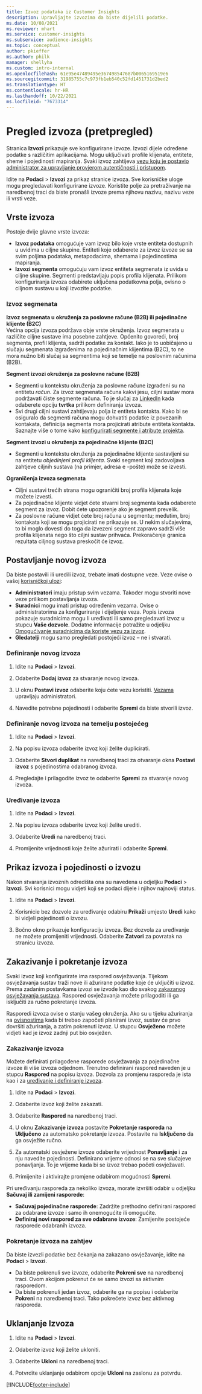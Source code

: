 ```yaml
---
title: Izvoz podataka iz Customer Insights
description: Upravljajte izvozima da biste dijelili podatke.
ms.date: 10/08/2021
ms.reviewer: mhart
ms.service: customer-insights
ms.subservice: audience-insights
ms.topic: conceptual
author: pkieffer
ms.author: philk
manager: shellyha
ms.custom: intro-internal
ms.openlocfilehash: 61e95e47489495e367498547687b0065169519e6
ms.sourcegitcommit: 31985755c7c973fb1eb540c52fd1451731d2bed2
ms.translationtype: HT
ms.contentlocale: hr-HR
ms.lasthandoff: 10/22/2021
ms.locfileid: "7673314"
---
```

# <a name="exports-preview-overview"></a>Pregled izvoza (pretpregled)

Stranica **Izvozi** prikazuje sve konfigurirane izvoze. Izvozi dijele određene podatke s različitim aplikacijama. Mogu uključivati profile klijenata, entitete, sheme i pojedinosti mapiranja. Svaki izvoz zahtijeva [vezu koju je postavio administrator za upravljanje provjerom autentičnosti i pristupom](connections.md).

Idite na **Podaci** > **Izvozi** za prikaz stranice izvoza. Sve korisničke uloge mogu pregledavati konfigurirane izvoze. Koristite polje za pretraživanje na naredbenoj traci da biste pronašli izvoze prema njihovu nazivu, nazivu veze ili vrsti veze.

## <a name="export-types"></a>Vrste izvoza

Postoje dvije glavne vrste izvoza:  

- **Izvoz podataka** omogućuje vam izvoz bilo koje vrste entiteta dostupnih u uvidima u ciljne skupine. Entiteti koje odaberete za izvoz izvoze se sa svim poljima podataka, metapodacima, shemama i pojedinostima mapiranja. 
- **Izvozi segmenta** omogućuju vam izvoz entiteta segmenata iz uvida u ciljne skupine. Segmenti predstavljaju popis profila klijenata. Prilikom konfiguriranja izvoza odabirete uključena podatkovna polja, ovisno o ciljnom sustavu u koji izvozite podatke. 

### <a name="export-segments"></a>Izvoz segmenata

**Izvoz segmenata u okruženja za poslovne račune (B2B) ili pojedinačne klijente (B2C)**  
Većina opcija izvoza podržava obje vrste okruženja. Izvoz segmenata u različite ciljne sustave ima posebne zahtjeve. Općenito govoreći, broj segmenta, profil klijenta, sadrži podatke za kontakt. Iako je to uobičajeno u slučaju segmenata izgrađenima na pojedinačnim klijentima (B2C), to ne mora nužno biti slučaj sa segmentima koji se temelje na poslovnim računima (B2B). 

**Segment izvozi okruženja za poslovne račune (B2B)**  
- Segmenti u kontekstu okruženja za poslovne račune izgrađeni su na entitetu *račun*. Za izvoz segmenata računa kakvi jesu, ciljni sustav mora podržavati čiste segmente računa. To je slučaj za [LinkedIn](export-linkedin-ads.md) kada odaberete opciju **tvrtka** prilikom definiranja izvoza.
- Svi drugi ciljni sustavi zahtijevaju polja iz entiteta kontakta. Kako bi se osiguralo da segmenti računa mogu dohvatiti podatke iz povezanih kontakata, definicija segmenta mora projicirati atribute entiteta kontakta. Saznajte više o tome kako [konfigurirati segmente i atribute projekta](segment-builder.md).

**Segment izvozi u okruženja za pojedinačne klijente (B2C)**  
- Segmenti u kontekstu okruženja za pojedinačne klijente sastavljeni su na entitetu *objedinjeni profil klijenta*. Svaki segment koji zadovoljava zahtjeve ciljnih sustava (na primjer, adresa e -pošte) može se izvesti.

**Ograničenja izvoza segmenata**  
- Ciljni sustavi trećih strana mogu ograničiti broj profila klijenata koje možete izvesti. 
- Za pojedinačne klijente vidjet ćete stvarni broj segmenta kada odaberete segment za izvoz. Dobit ćete upozorenje ako je segment prevelik. 
- Za poslovne račune vidjet ćete broj računa u segmentu; međutim, broj kontakata koji se mogu projicirati ne prikazuje se. U nekim slučajevima, to bi moglo dovesti do toga da izvezeni segment zapravo sadrži više profila klijenata nego što ciljni sustav prihvaća. Prekoračenje granica rezultata ciljnog sustava preskočit će izvoz. 

## <a name="set-up-a-new-export"></a>Postavljanje novog izvoza  
Da biste postavili ili uredili izvoz, trebate imati dostupne veze. Veze ovise o vašoj [korisničkoj ulozi](permissions.md):
- **Administratori** imaju pristup svim vezama. Također mogu stvoriti nove veze prilikom postavljanja izvoza.
- **Suradnici** mogu imati pristup određenim vezama. Ovise o administratorima za konfiguriranje i dijeljenje veza. Popis izvoza pokazuje suradnicima mogu li uređivati ili samo pregledavati izvoz u stupcu **Vaše dozvole**. Dodatne informacije potražite u odjeljku [Omogućivanje suradnicima da koriste vezu za izvoz](connections.md#allow-contributors-to-use-a-connection-for-exports).
- **Gledatelji** mogu samo pregledati postojeći izvoz – ne i stvarati.

### <a name="define-a-new-export"></a>Definiranje novog izvoza

1. Idite na **Podaci** > **Izvozi**.

1. Odaberite **Dodaj izvoz** za stvaranje novog izvoza.

1. U oknu **Postavi izvoz** odaberite koju ćete vezu koristiti. [Vezama](connections.md) upravljaju administratori. 

1. Navedite potrebne pojedinosti i odaberite **Spremi** da biste stvorili izvoz.

### <a name="define-a-new-export-based-on-an-existing-export"></a>Definiranje novog izvoza na temelju postojećeg

1. Idite na **Podaci** > **Izvozi**.

1. Na popisu izvoza odaberite izvoz koji želite duplicirati.

1. Odaberite **Stvori duplikat** na naredbenoj traci za otvaranje okna **Postavi izvoz** s pojedinostima odabranog izvoza.

1. Pregledajte i prilagodite izvoz te odaberite **Spremi** za stvaranje novog izvoza.

### <a name="edit-an-export"></a>Uređivanje izvoza

1. Idite na **Podaci** > **Izvozi**.

1. Na popisu izvoza odaberite izvoz koji želite urediti.

1. Odaberite **Uredi** na naredbenoj traci.

1. Promijenite vrijednosti koje želite ažurirati i odaberite **Spremi**.

## <a name="view-exports-and-export-details"></a>Prikaz izvoza i pojedinosti o izvozu

Nakon stvaranja izvoznih odredišta ona su navedena u odjeljku **Podaci** > **Izvozi**. Svi korisnici mogu vidjeti koji se podaci dijele i njihov najnoviji status.

1. Idite na **Podaci** > **Izvozi**.

1. Korisnicie bez dozvole za uređivanje odabiru **Prikaži** umjesto **Uredi** kako bi vidjeli pojedinosti o izvozu.

1. Bočno okno prikazuje konfiguraciju izvoza. Bez dozvola za uređivanje ne možete promijeniti vrijednosti. Odaberite **Zatvori** za povratak na stranicu izvoza.

## <a name="schedule-and-run-exports"></a>Zakazivanje i pokretanje izvoza

Svaki izvoz koji konfigurirate ima raspored osvježavanja. Tijekom osvježavanja sustav traži nove ili ažurirane podatke koje će uključiti u izvoz. Prema zadanim postavkama izvozi se izvode kao dio svakog [zakazanog osvježavanja sustava](system.md#schedule-tab). Raspored osvježavanja možete prilagoditi ili ga isključiti za ručno pokretanje izvoza.

Rasporedi izvoza ovise o stanju vašeg okruženja. Ako su u tijeku ažuriranja na [ovisnostima](system.md#refresh-policies) kada bi trebao započeti planirani izvoz, sustav će prvo dovršiti ažuriranja, a zatim pokrenuti izvoz. U stupcu **Osvježeno** možete vidjeti kad je izvoz zadnji put bio osvježen.

### <a name="schedule-exports"></a>Zakazivanje izvoza

Možete definirati prilagođene rasporede osvježavanja za pojedinačne izvoze ili više izvoza odjednom. Trenutno definirani raspored naveden je u stupcu **Raspored** na popisu izvoza. Dozvola za promjenu rasporeda je ista kao i za [uređivanje i definiranje izvoza](export-destinations.md#set-up-a-new-export). 

1. Idite na **Podaci** > **Izvozi**.

1. Odaberite izvoz koji želite zakazati.

1. Odaberite **Raspored** na naredbenoj traci.

1. U oknu **Zakazivanje izvoza** postavite **Pokretanje rasporeda** na **Uključeno** za automatsko pokretanje izvoza. Postavite na **Isključeno** da ga osvježite ručno.

1. Za automatski osvježene izvoze odaberite vrijednost **Ponavljanje** i za nju navedite pojedinosti. Definirano vrijeme odnosi se na sve slučajeve ponavljanja. To je vrijeme kada bi se izvoz trebao početi osvježavati.

1. Primijenite i aktivirajte promjene odabirom mogućnosti **Spremi**.

Pri uređivanju rasporeda za nekoliko izvoza, morate izvršiti odabir u odjeljku **Sačuvaj ili zamijeni rasporede**:
- **Sačuvaj pojedinačne rasporede**: Zadržite prethodno definirani raspored za odabrane izvoze i samo ih onemogućite ili omogućite.
- **Definiraj novi raspored za sve odabrane izvoze**: Zamijenite postojeće rasporede odabranih izvoza.

### <a name="run-exports-on-demand"></a>Pokretanje izvoza na zahtjev

Da biste izvezli podatke bez čekanja na zakazano osvježavanje, idite na **Podaci** > **Izvozi**.

- Da biste pokrenuli sve izvoze, odaberite **Pokreni sve** na naredbenoj traci. Ovom akcijom pokrenut će se samo izvozi sa aktivnim rasporedom.
- Da biste pokrenuli jedan izvoz, odaberite ga na popisu i odaberite **Pokreni** na naredbenoj traci. Tako pokrećete izvoz bez aktivnog rasporeda. 

## <a name="remove-an-export"></a>Uklanjanje Izvoza

1. Idite na **Podaci** > **Izvozi**.

1. Odaberite izvoz koji želite ukloniti.

1. Odaberite **Ukloni** na naredbenoj traci.

1. Potvrdite uklanjanje odabirom opcije **Ukloni** na zaslonu za potvrdu.


[!INCLUDE[footer-include](../includes/footer-banner.md)]
